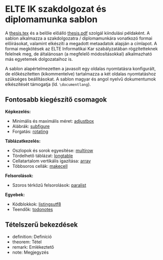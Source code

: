 # ELTE IK szakdolgozat és diplomamunka sablon

A [thesis.tex](thesis.tex) és a belőle előálló [thesis.pdf](thesis.pdf) szolgál kiindulási példaként.
A sablon alkalmazza a szakdolgozatra / diplomamunkára vonatkozó formai előírásokat, valamint elkészíti a megadott metaadatok alapján a címlapot.
A formai megkötések az ELTE Informatikai Kar szabályzatában rögzítetteknek felelnek meg, de általánosan (a megfelelő módosításokkal) alkalmazható más egyetemek dolgozataihoz is.

A sablon alapértelmezetten a javasolt egy oldalas nyomtatásra konfigurált, de előkészítetten (kikommentelve) tartalmazza a két oldalas nyomtatáshoz szükséges beállításokat. A sablon magyar és angol nyelvű dokumentumok elkészítését támogatja (ld. `\documentlang`).

## Fontosabb kiegészítő csomagok

**Képkezelés:**
* Minimális és maximális méret: [adjustbox](https://ctan.org/pkg/adjustbox)
* Alábrák: [subfigure](https://ctan.org/pkg/subfigure)
* Forgatás: [rotating](https://ctan.org/pkg/rotating)

**Táblázatkezelés:**
* Oszlopok és sorok egyesítése: [multirow](https://ctan.org/pkg/multirow)
* Tördelhető táblázat: [longtable](https://ctan.org/pkg/longtable)
* Cellatartalom vertikális igazítása: [array](https://ctan.org/pkg/array)
* Többsoros cellák: [makecell](https://ctan.org/pkg/makecell)

**Felsorolások:**
* Szoros térközű felsorolások: [paralist](https://ctan.org/pkg/paralist)

**Egyebek:**
* Kódblokkok: [listingsutf8](https://ctan.org/pkg/listingsutf8)
* Teendők: [todonotes](https://ctan.org/pkg/todonotes)

## Tételszerű bekezdések

* definition: Definíció
* theorem: Tétel
* remark: Emlékeztető
* note: Megjegyzés
